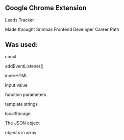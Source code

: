 Google Chrome Extension 
------------------------
Leads Tracker

Made throught Srimbas Frontend Developer Career Path

Was used:
---------
const

addEventListener()

innerHTML

input.value

function parameters

template strings

localStorage

The JSON object

objects in array


